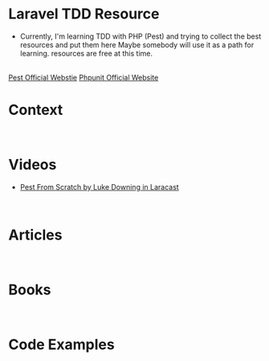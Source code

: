 # Laravel TDD Resource
- Currently, I'm learning TDD with PHP (Pest) and trying to collect the best resources and put them here Maybe somebody will use it as a path for learning.
resources are free at this time.
<br>
<a href="https://pestphp.com/">Pest Official Webstie</a>
<a href="https://docs.phpunit.de/en/11.1/">Phpunit Official Website</a>
<br>

# Context
<br>

# Videos
- <a href="https://laracasts.com/series/pest-from-scratch">Pest From Scratch by Luke Downing in Laracast</a>
<br>

# Articles
<br>

# Books
<br>

# Code Examples
<br>
